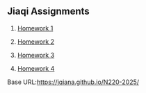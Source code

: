 ## Jiaqi Assignments

1. [Homework 1](./homework-1/)

2. [Homework 2](./homework-2/)

3. [Homework 3](./homework-3/)

4. [Homework 4](./homework-4/)

Base URL:https://jqiana.github.io/N220-2025/